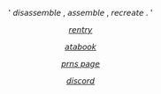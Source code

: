 <p align="center"> ' 𝘥𝘪𝘴𝘢𝘴𝘴𝘦𝘮𝘣𝘭𝘦 , 𝘢𝘴𝘴𝘦𝘮𝘣𝘭𝘦 , 𝘳𝘦𝘤𝘳𝘦𝘢𝘵𝘦 . '

<p align="center" width="100%"><a href=https://rentry.co/DONTTRUSTME_>𝘳𝘦𝘯𝘵𝘳𝘺</a> <p align="center" width="100%"><a href=https://leedongwook.atabook.org>𝘢𝘵𝘢𝘣𝘰𝘰𝘬</a> <p align="center" width="100%"><a href=https://pronouns.cc/@badandcrazy>𝘱𝘳𝘯𝘴 𝘱𝘢𝘨𝘦</a>  <p align="center" width="100%"><a href=http://discordapp.com/users/1103686978404372560>𝘥𝘪𝘴𝘤𝘰𝘳𝘥</a>


